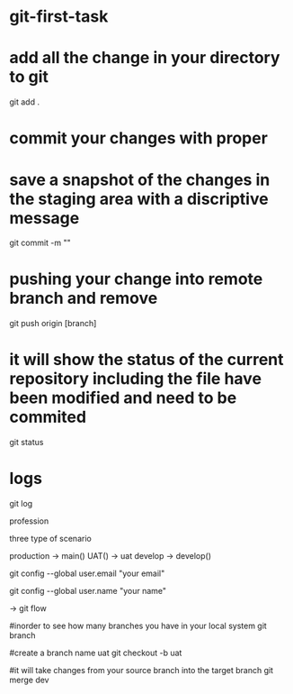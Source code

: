 # git-first-task
# add all the change in your directory to git
git add .

# commit your changes with proper
# save a snapshot of the changes in the staging area with a discriptive message
git commit -m ""

# pushing your change into remote branch and remove 
git push origin [branch]

# it will show the status of the current repository including the file have been modified and need to be commited
git status

# logs 
git log

profession

three type of scenario

production -> main()
UAT() -> uat
develop -> develop()

git config --global user.email "your email" 

git config --global user.name "your name"

-> git flow

#inorder to see how many branches you have in your local system
git branch

#create a branch name uat
git checkout -b uat

#it will take changes from your source branch into the target branch
git merge dev
